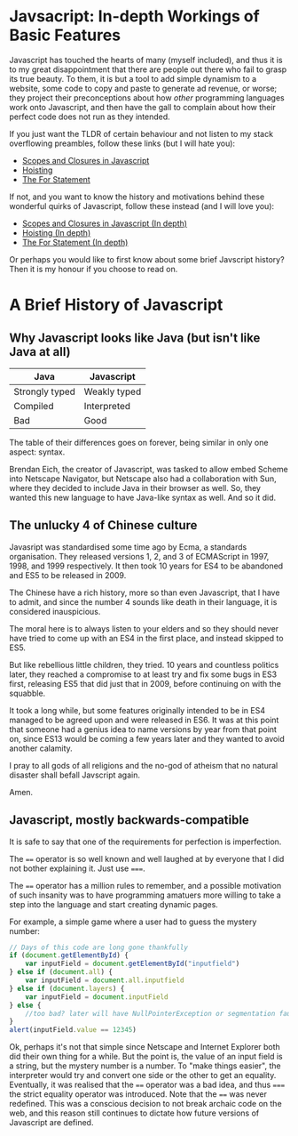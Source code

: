 # Javsacript: In-depth Workings of Basic Features
Javascript has touched the hearts of many (myself included), and thus it is to my great disappointment that there are people out there who fail to grasp its true beauty. To them, it is but a tool to add simple dynamism to a website, some code to copy and paste to generate ad revenue, or worse; they project their preconceptions about how _other_ programming languages work onto Javascript, and then have the gall to complain about how their perfect code does not run as they intended. 

If you just want the TLDR of certain behaviour and not listen to my stack overflowing preambles, follow these links (but I will hate you): 
- [Scopes and Closures in Javascript](scopesclosures.html)
- [Hoisting](hoisting.html)
- [The For Statement](for.html)

If not, and you want to know the history and motivations behind these wonderful quirks of Javascript, follow these instead (and I will love you):

- [Scopes and Closures in Javascript (In depth)](indepth/scopesclosures.html)
- [Hoisting (In depth)](indepth/hoisting.html)
- [The For Statement (In depth)](indepth/for.html)

Or perhaps you would like to first know about some brief Javscript history? Then it is my honour if you choose to read on.
# A Brief History of Javascript 
## Why Javascript looks like Java (but isn't like Java at all)

| Java          | Javascript    |
| ------------- |---------------|
| Strongly typed| Weakly typed  |
| Compiled      | Interpreted   |
| Bad           | Good          |

The table of their differences goes on forever, being similar in only one aspect: syntax. 

Brendan Eich, the creator of Javascript, was tasked to allow embed Scheme into Netscape Navigator, but Netscape also had a collaboration with Sun, where they decided to include Java in their browser as well. So, they wanted this new language to have Java-like syntax as well. And so it did.

## The unlucky 4 of Chinese culture

Javasript was standardised some time ago by Ecma, a standards organisation. They released versions 1, 2, and 3 of ECMAScript in 1997, 1998, and 1999 respectively. It then took 10 years for ES4 to be abandoned and ES5 to be released in 2009. 

The Chinese have a rich history, more so than even Javascript, that I have to admit, and since the number 4 sounds like death in their language, it is considered inauspicious. 

The moral here is to always listen to your elders and so they should never have tried to come up with an ES4 in the first place, and instead skipped to ES5.

But like rebellious little children, they tried. 10 years and countless politics later, they reached a compromise to at least try and fix some bugs in ES3 first, releasing ES5 that did just that in 2009, before continuing on with the squabble.

It took a long while, but some features originally intended to be in ES4 managed to be agreed upon and were released in ES6. It was at this point that someone had a genius idea to name versions by year from that point on, since ES13 would be coming a few years later and they wanted to avoid another calamity. 

I pray to all gods of all religions and the no-god of atheism that no natural disaster shall befall Javscript again.

Amen.

## Javascript, mostly backwards-compatible

It is safe to say that one of the requirements for perfection is imperfection. 

The `==` operator is so well known and well laughed at by everyone that I did not bother explaining it. Just use `===`. 

The `==` operator has a million rules to remember, and a possible motivation of such insanity was to have programming amatuers more willing to take a step into the language and start creating dynamic pages.

For example, a simple game where a user had to guess the mystery number:

```javascript
// Days of this code are long gone thankfully
if (document.getElementById) {
    var inputField = document.getElementById("inputfield")
} else if (document.all) {
    var inputField = document.all.inputfield
} else if (document.layers) {
    var inputField = document.inputField
} else {
    //too bad? later will have NullPointerException or segmentation fault.
}
alert(inputField.value == 12345)
```

Ok, perhaps it's not that simple since Netscape and Internet Explorer both did their own thing for a while. But the point is, the value of an input field is a string, but the mystery number is a number. To "make things easier", the interpreter would try and convert one side or the other to get an equality. Eventually, it was realised that the `==` operator was a bad idea, and thus `===` the strict equality operator was introduced. Note that the `==` was never redefined. This was a conscious decision to not break archaic code on the web, and this reason still continues to dictate how future versions of Javascript are defined.






